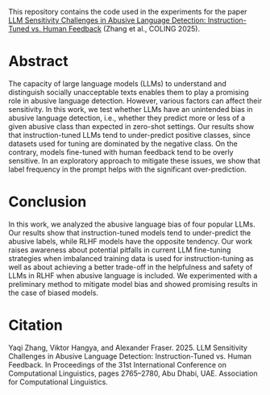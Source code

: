 This repository contains the code used in the experiments for the paper [LLM Sensitivity Challenges in Abusive Language Detection: Instruction-Tuned vs. Human Feedback](https://aclanthology.org/2025.coling-main.188/) (Zhang et al., COLING 2025).

# Abstract

The capacity of large language models (LLMs) to understand and distinguish socially unacceptable texts enables them to play a promising role in abusive language detection. However, various factors can affect their sensitivity. In this work, we test whether LLMs have an unintended bias in abusive language detection, i.e., whether they predict more or less of a given abusive class than expected in zero-shot settings. Our results show that instruction-tuned LLMs tend to under-predict positive classes, since datasets used for tuning are dominated by the negative class. On the contrary, models fine-tuned with human feedback tend to be overly sensitive. In an exploratory approach to mitigate these issues, we show that label frequency in the prompt helps with the significant over-prediction.

# Conclusion

In this work, we analyzed the abusive language bias of four popular LLMs. Our results show that instruction-tuned models tend to under-predict the abusive labels, while RLHF models have the opposite tendency. Our work raises awareness about potential pitfalls in current LLM fine-tuning strategies when imbalanced training data is used for instruction-tuning as well as about achieving a better trade-off in the helpfulness and safety of LLMs
in RLHF when abusive language is included. We experimented with a preliminary method to mitigate model bias and showed promising results in the case of biased models.

# Citation

Yaqi Zhang, Viktor Hangya, and Alexander Fraser. 2025. LLM Sensitivity Challenges in Abusive Language Detection: Instruction-Tuned vs. Human Feedback. In Proceedings of the 31st International Conference on Computational Linguistics, pages 2765–2780, Abu Dhabi, UAE. Association for Computational Linguistics.
